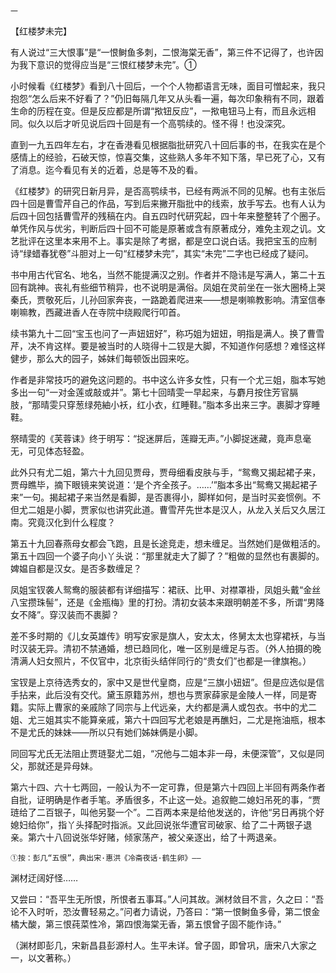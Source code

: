     一 

   【红楼梦未完】

   有人说过“三大恨事”是“一恨鲥鱼多刺，二恨海棠无香”，第三件不记得了，也许因为我下意识的觉得应当是“三恨红楼梦未完”。①

   小时候看《红楼梦》看到八十回后，一个个人物都语言无味，面目可憎起来，我只抱怨“怎么后来不好看了？”仍旧每隔几年又从头看一遍，每次印象稍有不同，跟着生命的历程在变。但是反应都是所谓“揿钮反应”，一揿电钮马上有，而且永远相同。似久以后才听见说后四十回是有一个高鹗续的。怪不得！也没深究。

   直到一九五四年左右，才在香港看见根据脂批研究八十回后事的书，在我实在是个感情上的经验，石破天惊，惊喜交集，这些熟人多年不知下落，早已死了心，又有了消息。迄今看见有关的近着，总是等不及的看。

   《红楼梦》的研究日新月异，是否高鹗续书，已经有两派不同的见解。也有主张后四十回是曹雪芹自己的作品，写到后来撇开脂批中的线索，放手写去。也有人认为后四十回包括曹雪芹的残稿在内。自五四时代研究起，四十年来整整转了个圈子。单凭作风与优劣，判断后四十回不可能是原著或含有原著成分，难免主观之讥。文艺批评在这里本来用不上。事实是除了考据，都是空口说白话。我把宝玉的应制诗“绿蜡春犹卷”斗胆对上一句“红楼梦未完”，其实“未完”二字也已经成了疑问。

   书中用古代官名、地名，当然不能提满汉之别。作者并不隐讳是写满人，第二十五回有跳神。丧礼有些细节稍异，也不说明是满俗。凤姐在灵前坐在一张大圈椅上哭秦氏，贾敬死后，儿孙回家奔丧，一路跪着爬进来——想是喇嘛教影响。清室信奉喇嘛教，西藏进香人在寺院中绕殿爬行叩首。

   续书第九十二回“宝玉也问了一声妞妞好”，称巧姐为妞妞，明指是满人。换了曹雪芹，决不肯这样。要是被当时的人晓得十二钗是大脚，不知道作何感想？难怪这样健步，那么大的园子，姊妹们每顿饭出园来吃。

   作者是非常技巧的避免这问题的。书中这么许多女性，只有一个尤三姐，脂本写她多出一句“一对金莲或敲或并”。第七十回晴雯一早起来，与麝月按住芳官膈肢，“那晴雯只穿葱绿苑紬小袄，红小衣，红睡鞋。”脂本多出来三字。裹脚才穿睡鞋。

   祭晴雯的《芙蓉诔》终于明写：“捉迷屏后，莲瓣无声。”小脚捉迷藏，竟声息毫无，可见体态轻盈。

   此外只有尤二姐，第六十九回见贾母，贾母细看皮肤与手，“鸳鸯又揭起裙子来，贾母瞧毕，摘下眼镜来笑说道：‘是个齐全孩子。……’”脂本多出“鸳鸯又揭起裙子来”一句。揭起裙子来当然是看脚，是否裹得小，脚样如何，是当时买妾惯例。不但尤二姐是小脚，贾家似也讲究此道。曹雪芹先世本是汉人，从龙入关后又久居江南。究竟汉化到什么程度？

   第五十九回春燕母女都会飞跑，且是长途竞走，想未缠足。当然她们是做粗活的。第五十四回一个婆子向小丫头说：“那里就走大了脚了？”粗做的显然也有裹脚的。婢媪自都是汉女。是否多数缠足？

   凤姐宝钗袭人鸳鸯的服装都有详细描写：裙祆、比甲、对襟罩褂，凤姐头戴“金丝八宝攒珠髻”，还是《金瓶梅》里的打扮。清初女装本来跟明朝差不多，所谓“男降女不降”。穿汉装而不裹脚？

   差不多时期的《儿女英雄传》明写安家是旗人，安太太，佟舅太太也穿裙袄，与当时汉装无异。清初不禁通婚，想已趋同化，唯一区别是缠足与否。（外人拍摄的晚清满人妇女照片，不仅官中，北京街头结伴同行的“贵女们”也都是一律旗袍。）

   宝钗是上京待选秀女的，家中又是世代皇商，应是“三旗小妞妞”。但是应选似是信手拈来，此后没有交代。黛玉原籍苏州，想也与贾家薛家是金陵人一样，同是寄籍。实际上曹家的亲戚除了同宗与上代远亲，大约都是满人或包衣。书中的尤二姐、尤三姐其实不能算亲戚，第六十四回写尤老娘是再醮妇，二尤是拖油瓶，根本不是尤氏的妹妹——所以只有她们姊妹俩是小脚。

   同回写尤氏无法阻止贾琏娶尤二姐，“况他与二姐本非一母，未便深管”，又似是同父，那就还是异母妹。

   第六十四、六十七两回，一般认为不一定可靠，但是第六十四回上半回有两条作者自批，证明确是作者手笔。矛盾很多，不止这一处。追叙鲍二媳妇吊死的事，“贾琏给了二百银子，叫他另娶一个”。二百两本来是给他发送的，许他“另日再挑个好媳妇给你”，指丫头择配时指派。又此回说张华遭官司破家、给了二十两银子退亲。第六十八回说张华好赌，倾家荡产，被父亲逐出，给了十两退亲。

    ①按：彭几“五恨”，典出宋·惠洪《冷斋夜话·鹤生卵》——

   渊材迂阔好怪……

   又尝曰：“吾平生无所恨，所恨者五事耳。”人问其故。渊材敛目不言，久之曰：“吾论不入时听，恐汝曹轻易之。”问者力请说，乃答曰：“第一恨鲥鱼多骨，第二恨金橘大酸，第三恨莼菜性冷，第四恨海棠无香，第五恨曾子固不能作诗。”

   （渊材即彭几，宋新昌县彭源村人。生平未详。曾子固，即曾巩，唐宋八大家之一，以文著称。）

